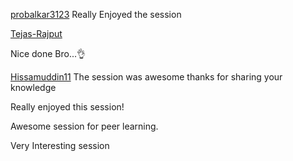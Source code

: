 [probalkar3123](http://github.com/probalkar3123) 
Really Enjoyed the session

[Tejas-Rajput](https://github.com/Tejas-Rajput)

Nice done Bro...👌

[Hissamuddin11](http://github.com/Hissamuddin11)
The session was awesome thanks for sharing your knowledge 

Really enjoyed this session!

Awesome session for peer learning.

Very Interesting session


